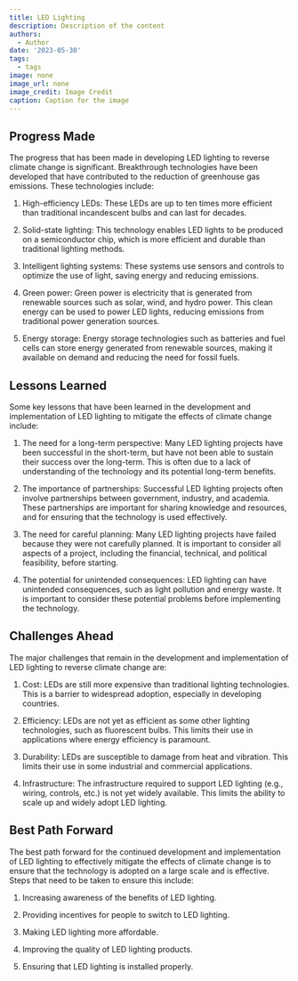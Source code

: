 ```yaml
---
title: LED Lighting
description: Description of the content
authors:
  - Author
date: '2023-05-30'
tags:
  - tags
image: none
image_url: none
image_credit: Image Credit
caption: Caption for the image
---
```


## Progress Made

The progress that has been made in developing LED lighting to reverse climate change is significant. Breakthrough technologies have been developed that have contributed to the reduction of greenhouse gas emissions. These technologies include:

1. High-efficiency LEDs: These LEDs are up to ten times more efficient than traditional incandescent bulbs and can last for decades.

2. Solid-state lighting: This technology enables LED lights to be produced on a semiconductor chip, which is more efficient and durable than traditional lighting methods.

3. Intelligent lighting systems: These systems use sensors and controls to optimize the use of light, saving energy and reducing emissions.

4. Green power: Green power is electricity that is generated from renewable sources such as solar, wind, and hydro power. This clean energy can be used to power LED lights, reducing emissions from traditional power generation sources.

5. Energy storage: Energy storage technologies such as batteries and fuel cells can store energy generated from renewable sources, making it available on demand and reducing the need for fossil fuels.

## Lessons Learned

Some key lessons that have been learned in the development and implementation of LED lighting to mitigate the effects of climate change include:

1. The need for a long-term perspective: Many LED lighting projects have been successful in the short-term, but have not been able to sustain their success over the long-term. This is often due to a lack of understanding of the technology and its potential long-term benefits.

2. The importance of partnerships: Successful LED lighting projects often involve partnerships between government, industry, and academia. These partnerships are important for sharing knowledge and resources, and for ensuring that the technology is used effectively.

3. The need for careful planning: Many LED lighting projects have failed because they were not carefully planned. It is important to consider all aspects of a project, including the financial, technical, and political feasibility, before starting.

4. The potential for unintended consequences: LED lighting can have unintended consequences, such as light pollution and energy waste. It is important to consider these potential problems before implementing the technology.

## Challenges Ahead

The major challenges that remain in the development and implementation of LED lighting to reverse climate change are:

1. Cost: LEDs are still more expensive than traditional lighting technologies. This is a barrier to widespread adoption, especially in developing countries.

2. Efficiency: LEDs are not yet as efficient as some other lighting technologies, such as fluorescent bulbs. This limits their use in applications where energy efficiency is paramount.

3. Durability: LEDs are susceptible to damage from heat and vibration. This limits their use in some industrial and commercial applications.

4. Infrastructure: The infrastructure required to support LED lighting (e.g., wiring, controls, etc.) is not yet widely available. This limits the ability to scale up and widely adopt LED lighting.

## Best Path Forward

The best path forward for the continued development and implementation of LED lighting to effectively mitigate the effects of climate change is to ensure that the technology is adopted on a large scale and is effective. Steps that need to be taken to ensure this include:

1. Increasing awareness of the benefits of LED lighting.

2. Providing incentives for people to switch to LED lighting.

3. Making LED lighting more affordable.

4. Improving the quality of LED lighting products.

5. Ensuring that LED lighting is installed properly.
